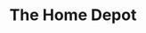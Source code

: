 ---
title: "The Home Depot"
url: /naples/the-home-depot-airport-pulling-road-south/
shop: doityourself
---